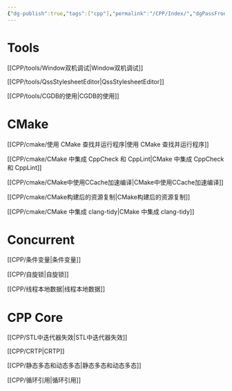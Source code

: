 ```yaml
---
{"dg-publish":true,"tags":["cpp"],"permalink":"/CPP/Index/","dgPassFrontmatter":true}
---
```


# Tools

[[CPP/tools/Window双机调试\|Window双机调试]]

[[CPP/tools/QssStylesheetEditor\|QssStylesheetEditor]]

[[CPP/tools/CGDB的使用\|CGDB的使用]]

# CMake

[[CPP/cmake/使用 CMake 查找并运行程序\|使用 CMake 查找并运行程序]]

[[CPP/cmake/CMake 中集成 CppCheck 和 CppLint\|CMake 中集成 CppCheck 和 CppLint]]

[[CPP/cmake/CMake中使用CCache加速编译\|CMake中使用CCache加速编译]]

[[CPP/cmake/CMake构建后的资源复制\|CMake构建后的资源复制]]

[[CPP/cmake/CMake 中集成 clang-tidy\|CMake 中集成 clang-tidy]]
# Concurrent

[[CPP/条件变量\|条件变量]]

[[CPP/自旋锁\|自旋锁]]

[[CPP/线程本地数据\|线程本地数据]]


# CPP Core

[[CPP/STL中迭代器失效\|STL中迭代器失效]]

[[CPP/CRTP\|CRTP]]

[[CPP/静态多态和动态多态\|静态多态和动态多态]]

[[CPP/循环引用\|循环引用]]

